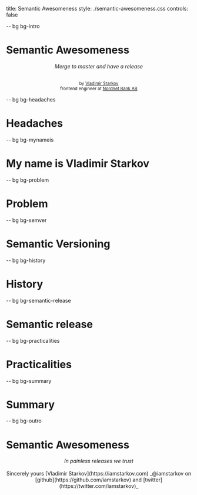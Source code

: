 title: Semantic Awesomeness
style: ./semantic-awesomeness.css
controls: false

-- bg bg-intro
# Semantic Awesomeness

<center>
  <i>Merge to master and have a release</i>

  <br />
  <br />

  <small>by [Vladimir Starkov](https://iamstarkov.com)</small>  
  <small>frontend engineer at [Nordnet Bank AB](https://www.nordnet.se/)</small>
</center>

-- bg bg-headaches
# Headaches

-- bg bg-mynameis
# My name is Vladimir Starkov

-- bg bg-problem
# Problem

-- bg bg-semver
# Semantic Versioning

-- bg bg-history
# History

-- bg bg-semantic-release
# Semantic release

-- bg bg-practicalities
# Practicalities

-- bg bg-summary
# Summary

-- bg bg-outro
# Semantic Awesomeness

<center>
<i>In painless releases we trust</i>

<br/>
<br/>
Sincerely yours [Vladimir Starkov](https://iamstarkov.com)  
_@iamstarkov on [github](https://github.com/iamstarkov) and [twitter](https://twitter.com/iamstarkov)_

</center>
